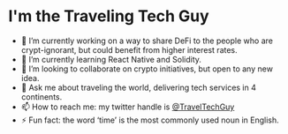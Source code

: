 # I'm the Traveling Tech Guy

- 🔭 I’m currently working on a way to share DeFi to the people who are crypt-ignorant, but could benefit from higher interest rates.
- 🌱 I’m currently learning React Native and Solidity.
- 👯 I’m looking to collaborate on crypto initiatives, but open to any new idea.
- 💬 Ask me about traveling the world, delivering tech services in 4 continents.
- 📫 How to reach me: my twitter handle is [@TravelTechGuy](https://twitter.com/TravelTechGuy)
- ⚡ Fun fact: the word ‘time’ is the most commonly used noun in English.
